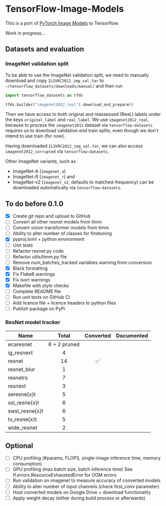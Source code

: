 # TensorFlow-Image-Models

This is a port of 
[PyTorch Image Models](https://github.com/rwightman/pytorch-image-models) to Tensorflow.

Work in progress...

## Datasets and evaluation

### ImageNet validation split

To be able to use the ImageNet validation split, we need to manually download and
copy `ILSVRC2012_img_val.tar` to `~/tensorflow_datasets/downloads/manual/` and then run
```python
import tensorflow_datasets as tfds

tfds.builder("imagenet2012_real").download_and_prepare()
```
Then we have access to both original and reassessed (ReaL) labels under the keys
`original_label` and `real_label`. We use `imagenet2012_real`, because to process the 
`imagenet2012` dataset via `tensorflow-datasets` requires us to download validation
_and_ train splits, even though we don't intend to use train (for now).

Having downloaded `ILSVRC2012_img_val.tar`, we can also access `imagenet2012_corrupted`
via `tensorflow-datasets`.

Other ImageNet variants, such as
- ImageNet-A (`imagenet_a`)
- ImageNet-R (`imagenet_r`) and
- ImageNet-v2 (`imagenet_v2`, defaults to matched-frequency)
can be downloaded automatically via `tensorflow-datasets`.

## To do before 0.1.0

- [x] Create git repo and upload to GitHub
- [ ] Convert all other resnet models from timm
- [ ] Convert vision transformer models from timm
- [ ] Ability to alter number of classes for finetuning
- [x] pyproj.toml + python environment
- [ ] Unit tests
- [ ] Refactor resnet.py code
- [ ] Refactor utils/timm.py file
- [ ] Remove num_batches_tracked variables warning from conversion
- [x] Black formatting
- [x] Fix Flake8 warnings
- [x] Fix isort warnings
- [x] Makefile with style checks
- [ ] Complete README file
- [ ] Run unit tests on GitHub CI
- [ ] Add licence file + licence headers to python files
- [ ] Publish package on PyPi

### ResNet model tracker

| Name | Total | Converted | Documented |
|---|:---:|:---:|---|
|ecaresnet | 6 + 2 pruned | 
|ig_resnext | 4 |
|resnet | 14 | ✅ |
|resnet_blur | 1 |
|resnetrs | 7 |
|resnext | 3 |
|seresne{x}t | 5 |
|ssl_resne{x}t | 6 |
|swsl_resne{x}t | 6 |
|tv_resne{x}t | 5 |
|wide_resnet | 2 |



## Optional

- [ ] CPU profiling (#params, FLOPS, single-image inference time, memory consumption)
- [ ] GPU profiling (max batch size, batch inference time)
      See tf.errors.ResourceExhaustedError for OOM errors
- [ ] Run validation on imagenet to measure accuracy of converted models
- [ ] Ability to alter number of input channels (check first_conv parameter)
- [ ] Host converted models on Google Drive + download functionality
- [ ] Apply weight decay (either during build process or afterwards)